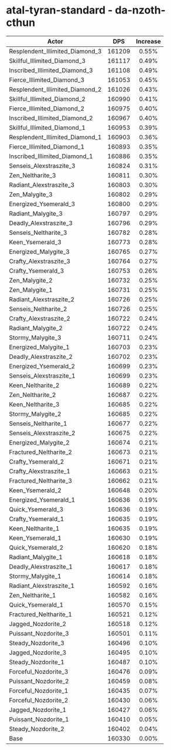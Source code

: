 # atal-tyran-standard - da-nzoth-cthun
| Actor | DPS | Increase |
|---|:---:|:---:|
|Resplendent_Illimited_Diamond_3|161209|0.55%|
|Skillful_Illimited_Diamond_3|161117|0.49%|
|Inscribed_Illimited_Diamond_3|161108|0.49%|
|Fierce_Illimited_Diamond_3|161053|0.45%|
|Resplendent_Illimited_Diamond_2|161026|0.43%|
|Skillful_Illimited_Diamond_2|160990|0.41%|
|Fierce_Illimited_Diamond_2|160975|0.40%|
|Inscribed_Illimited_Diamond_2|160967|0.40%|
|Skillful_Illimited_Diamond_1|160953|0.39%|
|Resplendent_Illimited_Diamond_1|160903|0.36%|
|Fierce_Illimited_Diamond_1|160893|0.35%|
|Inscribed_Illimited_Diamond_1|160886|0.35%|
|Senseis_Alexstraszite_3|160824|0.31%|
|Zen_Neltharite_3|160811|0.30%|
|Radiant_Alexstraszite_3|160803|0.30%|
|Zen_Malygite_3|160802|0.29%|
|Energized_Ysemerald_3|160800|0.29%|
|Radiant_Malygite_3|160797|0.29%|
|Deadly_Alexstraszite_3|160796|0.29%|
|Senseis_Neltharite_3|160782|0.28%|
|Keen_Ysemerald_3|160773|0.28%|
|Energized_Malygite_3|160765|0.27%|
|Crafty_Alexstraszite_3|160764|0.27%|
|Crafty_Ysemerald_3|160753|0.26%|
|Zen_Malygite_2|160732|0.25%|
|Zen_Malygite_1|160731|0.25%|
|Radiant_Alexstraszite_2|160726|0.25%|
|Senseis_Neltharite_2|160726|0.25%|
|Crafty_Alexstraszite_2|160722|0.24%|
|Radiant_Malygite_2|160722|0.24%|
|Stormy_Malygite_3|160711|0.24%|
|Energized_Malygite_1|160703|0.23%|
|Deadly_Alexstraszite_2|160702|0.23%|
|Energized_Ysemerald_2|160699|0.23%|
|Senseis_Alexstraszite_1|160699|0.23%|
|Keen_Neltharite_2|160689|0.22%|
|Zen_Neltharite_2|160687|0.22%|
|Keen_Neltharite_3|160685|0.22%|
|Stormy_Malygite_2|160685|0.22%|
|Senseis_Neltharite_1|160677|0.22%|
|Senseis_Alexstraszite_2|160675|0.22%|
|Energized_Malygite_2|160674|0.21%|
|Fractured_Neltharite_2|160673|0.21%|
|Crafty_Ysemerald_2|160671|0.21%|
|Crafty_Alexstraszite_1|160663|0.21%|
|Fractured_Neltharite_3|160662|0.21%|
|Keen_Ysemerald_2|160648|0.20%|
|Energized_Ysemerald_1|160636|0.19%|
|Quick_Ysemerald_3|160636|0.19%|
|Crafty_Ysemerald_1|160635|0.19%|
|Keen_Neltharite_1|160635|0.19%|
|Keen_Ysemerald_1|160630|0.19%|
|Quick_Ysemerald_2|160620|0.18%|
|Radiant_Malygite_1|160618|0.18%|
|Deadly_Alexstraszite_1|160617|0.18%|
|Stormy_Malygite_1|160614|0.18%|
|Radiant_Alexstraszite_1|160592|0.16%|
|Zen_Neltharite_1|160582|0.16%|
|Quick_Ysemerald_1|160570|0.15%|
|Fractured_Neltharite_1|160521|0.12%|
|Jagged_Nozdorite_2|160518|0.12%|
|Puissant_Nozdorite_3|160501|0.11%|
|Steady_Nozdorite_3|160496|0.10%|
|Jagged_Nozdorite_3|160495|0.10%|
|Steady_Nozdorite_1|160487|0.10%|
|Forceful_Nozdorite_3|160476|0.09%|
|Puissant_Nozdorite_2|160459|0.08%|
|Forceful_Nozdorite_1|160435|0.07%|
|Forceful_Nozdorite_2|160430|0.06%|
|Jagged_Nozdorite_1|160427|0.06%|
|Puissant_Nozdorite_1|160410|0.05%|
|Steady_Nozdorite_2|160402|0.04%|
|Base|160330|0.00%|
